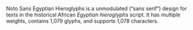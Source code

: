 Noto Sans Egyptian Hieroglyphs is a unmodulated (“sans serif”) design for texts in the historical African _Egyptian hieroglyphs_ script. It has multiple weights, contains 1,079 glyphs, and supports 1,078 characters.